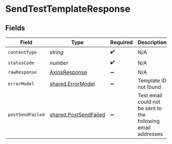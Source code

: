 # SendTestTemplateResponse


## Fields

| Field                                                          | Type                                                           | Required                                                       | Description                                                    |
| -------------------------------------------------------------- | -------------------------------------------------------------- | -------------------------------------------------------------- | -------------------------------------------------------------- |
| `contentType`                                                  | *string*                                                       | :heavy_check_mark:                                             | N/A                                                            |
| `statusCode`                                                   | *number*                                                       | :heavy_check_mark:                                             | N/A                                                            |
| `rawResponse`                                                  | [AxiosResponse](https://axios-http.com/docs/res_schema)        | :heavy_minus_sign:                                             | N/A                                                            |
| `errorModel`                                                   | [shared.ErrorModel](../../models/shared/errormodel.md)         | :heavy_minus_sign:                                             | Template ID not found                                          |
| `postSendFailed`                                               | [shared.PostSendFailed](../../models/shared/postsendfailed.md) | :heavy_minus_sign:                                             | Test email could not be sent to the following email addresses  |